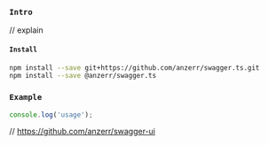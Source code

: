 
### `Intro`
// explain

#### `Install`
``` bash
npm install --save git+https://github.com/anzerr/swagger.ts.git
npm install --save @anzerr/swagger.ts
```

### `Example`
``` javascript
console.log('usage');
```

// https://github.com/anzerr/swagger-ui